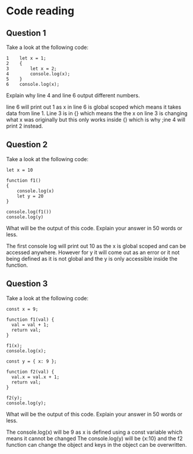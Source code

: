 # Code reading

## Question 1

Take a look at the following code:

```
1    let x = 1;
2    {
3        let x = 2;
4        console.log(x);
5    }
6    console.log(x);
```

Explain why line 4 and line 6 output different numbers.

line 6 will print out 1 as x in line 6 is global scoped which means it takes data from line 1. Line 3 is in {} which means the the x on line 3 is changing what x was originally but this only works inside {} which is why ;ine 4 will print 2 instead.

## Question 2

Take a look at the following code:

```
let x = 10

function f1()
{
    console.log(x)
    let y = 20
}

console.log(f1())
console.log(y)
```

What will be the output of this code. Explain your answer in 50 words or less.

The first console log will print out 10 as the x is global scoped and can be accessed anywhere. However for y it will come out as an error or it not being defined as it is not global and the y is only accessible inside the function.

## Question 3

Take a look at the following code:

```
const x = 9;

function f1(val) {
  val = val + 1;
  return val;
}

f1(x);
console.log(x);

const y = { x: 9 };

function f2(val) {
  val.x = val.x + 1;
  return val;
}

f2(y);
console.log(y);
```

What will be the output of this code. Explain your answer in 50 words or less.

The console.log(x) will be 9 as x is defined using a const variable which means it cannot be changed
The console.log(y) will be {x:10} and the f2 function can change the object and keys in the object can be overwritten.
